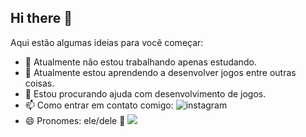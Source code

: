 ## Hi there 👋


Aqui estão algumas ideias para você começar:

- 🔭 Atualmente não estou trabalhando apenas estudando.
- 🌱 Atualmente estou aprendendo a desenvolver jogos entre outras coisas.
- 🤔 Estou procurando ajuda com desenvolvimento de jogos.
- 📫 Como entrar em contato comigo: ![instagram](instagram.com/caitanoxs)
- 😄 Pronomes: ele/dele
👺
![](https://media1.tenor.com/m/bQuWIFsZWEgAAAAd/thurston-waffles-meow.gif)
